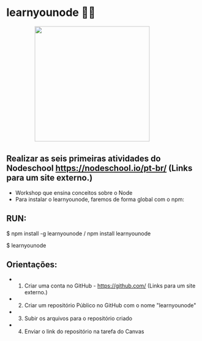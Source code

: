 # learnyounode 👨‍💻

<p align="center">
  <img height="300" src="/Screenshots/Screen1.png">
  &nbsp;&nbsp;&nbsp;&nbsp;&nbsp;&nbsp;&nbsp;&nbsp;&nbsp;&nbsp;&nbsp;&nbsp;&nbsp;
</p>

## Realizar as seis primeiras atividades do Nodeschool  https://nodeschool.io/pt-br/ (Links para um site externo.)

- Workshop que ensina conceitos sobre o Node
- Para instalar o learnyounode, faremos de forma global com o npm:

## RUN:
$ npm install -g learnyounode / npm install learnyounode

$ learnyounode

## Orientações:

- 1) Criar uma conta no GitHub - https://github.com/ (Links para um site externo.)

- 2) Criar um repositório Público no GitHub com o nome "learnyounode"

- 3) Subir os arquivos para o repositório criado

- 4) Enviar o link do repositório na tarefa do Canvas